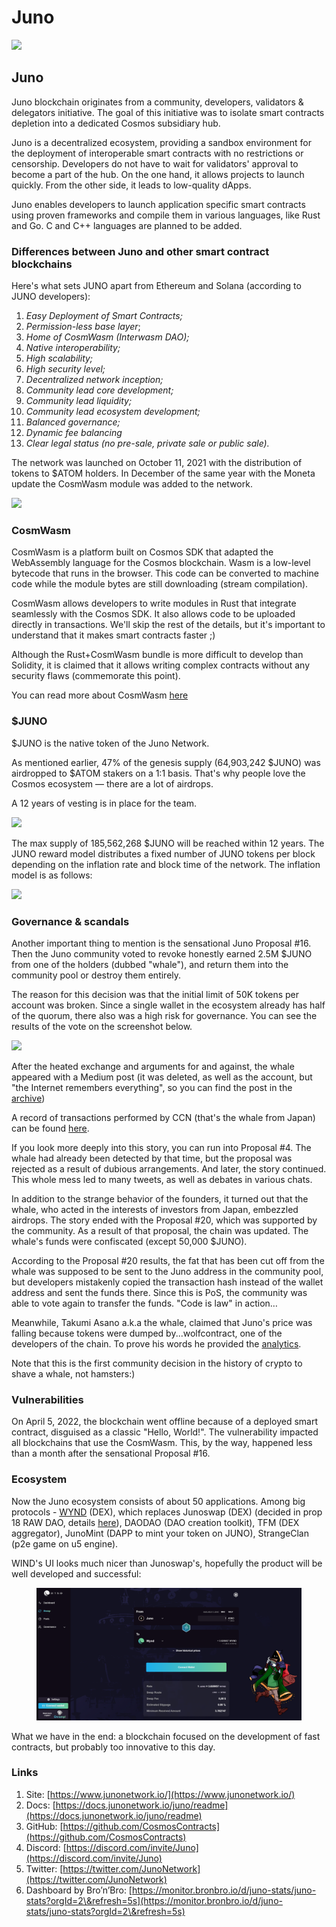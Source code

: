 # Juno

![](https://img4.teletype.in/files/f8/6c/f86cc85f-01a0-4568-a019-22c6435e9b1b.png)

## Juno <a href="#uler" id="uler"></a>

Juno blockchain originates from a community, developers, validators & delegators initiative. The goal of this initiative was to isolate smart contracts depletion into a dedicated Cosmos subsidiary hub.

Juno is a decentralized ecosystem, providing a sandbox environment for the deployment of interoperable smart contracts with no restrictions or censorship. Developers do not have to wait for validators' approval to become a part of the hub. On the one hand, it allows projects to launch quickly. From the other side, it leads to low-quality dApps.&#x20;

Juno enables developers to launch application specific smart contracts using proven frameworks and compile them in various languages, like Rust and Go. C and C++ languages are planned to be added.

### **Differences between Juno and other smart contract blockchains**

Here's what sets JUNO apart from Ethereum and Solana (according to JUNO developers):

1. _Easy Deployment of Smart Contracts;_
2. _Permission-less base layer_;
3. _Home of CosmWasm (Interwasm DAO);_
4. _Native interoperability;_
5. _High scalability;_
6. _High security level;_
7. _Decentralized network inception;_
8. _Community lead core development;_
9. _Community lead liquidity;_
10. _Community lead ecosystem development;_
11. _Balanced governance;_
12. _Dynamic fee balancing_
13. _Сlear legal status (no pre-sale, private sale or public sale)._

The network was launched on October 11, 2021 with the distribution of tokens to $ATOM holders. In December of the same year with the Moneta update the CosmWasm module was added to the network.

![](https://telegra.ph/file/edd1d4ad1a5af58ef5344.png)

### CosmWasm <a href="#cosmwasm" id="cosmwasm"></a>

CosmWasm is a platform built on Cosmos SDK that adapted the WebAssembly language for the Cosmos blockchain. Wasm is a low-level bytecode that runs in the browser. This code can be converted to machine code while the module bytes are still downloading (stream compilation).

CosmWasm allows developers to write modules in Rust that integrate seamlessly with the Cosmos SDK. It also allows code to be uploaded directly in transactions. We'll skip the rest of the details, but it's important to understand that it makes smart contracts faster ;)

Although the Rust+CosmWasm bundle is more difficult to develop than Solidity, it is claimed that it allows writing complex contracts without any security flaws (commemorate this point).&#x20;

You can read more about CosmWasm [here](https://docs.junonetwork.io/juno/home-of-cosmwasm.)

### $JUNO <a href="#token-juno" id="token-juno"></a>

$JUNO is the native token of the Juno Network.

As mentioned earlier, 47% of the genesis supply (64,903,242 $JUNO) was airdropped to $ATOM stakers on a 1:1 basis. That's why people love the Cosmos ecosystem — there are a lot of airdrops.&#x20;

A 12 years of vesting is in place for the team.&#x20;

![](https://telegra.ph/file/4f419f7d78451f7dc6292.png)

The max supply of 185,562,268 $JUNO will be reached within 12 years. The JUNO reward model distributes a fixed number of JUNO tokens per block depending on the inflation rate and block time of the network. The inflation model is as follows:

![](https://telegra.ph/file/4af0ab56dcdab1316ab4d.png)

### Governance & scandals <a href="#gavernans" id="gavernans"></a>

Another important thing to mention is the sensational Juno Proposal #16. Then the Juno community voted to revoke honestly earned 2.5M $JUNO from one of the holders (dubbed "whale"), and return them into the community pool or destroy them entirely.

The reason for this decision was that the initial limit of 50K tokens per account was broken. Since a single wallet in the ecosystem already has half of the quorum, there also was a high risk for governance. You can see the results of the vote on the screenshot below.

![](https://telegra.ph/file/b8a6d8d292416476384ab.png)

After the heated exchange and arguments for and against, the whale appeared with a Medium post (it was deleted, as well as the account, but "the Internet remembers everything", so you can find the post in the [archive](https://web.archive.org/web/20220313021752/https://medium.com/@WhaleJuno/our-statement-on-juno-prop-16-5a06b26e6cff))

A record of transactions performed by CCN (that's the whale from Japan) can be found [here](https://docs.google.com/spreadsheets/d/1McQE3Ot-QkAElou6\_Qs1TS9ZaCHeTVp0dYRAWZ7TOYM/edit#gid=0).

If you look more deeply into this story, you can run into Proposal #4. The whale had already been detected by that time, but the proposal was rejected as a result of dubious arrangements. And later, the story continued. This whole mess led to many tweets, as well as debates in various chats.

In addition to the strange behavior of the founders, it turned out that the whale, who acted in the interests of investors from Japan, embezzled airdrops. The story ended with the Proposal #20, which was supported by the community. As a result of that proposal, the chain was updated. The whale's funds were confiscated (except 50,000 $JUNO).&#x20;

According to the Proposal #20 results, the fat that has been cut off from the whale was supposed to be sent to the Juno address in the community pool, but developers mistakenly copied the transaction hash instead of the wallet address and sent the funds there. Since this is PoS, the community was able to vote again to transfer the funds. "Code is law" in action…

Meanwhile, Takumi Asano a.k.a the whale, claimed that Juno's price was falling because tokens were dumped by...wolfcontract, one of the developers of the chain. To prove his words he provided the [analytics](https://docs.google.com/spreadsheets/d/1kQYL-lu3UNJqzLArhbTAFOpFjWm5Wa7-RStS-coMuys/edit).

Note that this is the first community decision in the history of crypto to shave a whale, not hamsters:)

### **Vulnerabilities**

On April 5, 2022, the blockchain went offline because of a deployed smart contract, disguised as a classic "Hello, World!". The vulnerability impacted all blockchains that use the CosmWasm. This, by the way, happened less than a month after the sensational Proposal #16.

### **Ecosystem**

Now the Juno ecosystem consists of about 50 applications. Among big protocols - [WYND](https://app.wynddao.com) (DEX), which replaces Junoswap (DEX) (decided in prop 18 RAW DAO, details [here](https://www.rawdao.zone/vote/18)), DAODAO (DAO creation toolkit), TFM (DEX aggregator), JunoMint (DAPP to mint your token on JUNO), StrangeClan (p2e game on u5 engine).

WIND's UI looks much nicer than Junoswap's, hopefully the product will be well developed and successful:

<figure><img src="../../.gitbook/assets/image (2) (1) (1) (2).png" alt=""><figcaption></figcaption></figure>

What we have in the end: a blockchain focused on the development of fast contracts, but probably too innovative to this day.

### Links <a href="#ssylki" id="ssylki"></a>

1. Site: [https://www.junonetwork.io/](https://www.junonetwork.io/)
2. Docs: [https://docs.junonetwork.io/juno/readme](https://docs.junonetwork.io/juno/readme)
3. GitHub: [https://github.com/CosmosContracts](https://github.com/CosmosContracts)
4. Discord: [https://discord.com/invite/Juno](https://discord.com/invite/Juno)
5. Twitter: [https://twitter.com/JunoNetwork](https://twitter.com/JunoNetwork)
6. Dashboard by Bro’n’Bro: [https://monitor.bronbro.io/d/juno-stats/juno-stats?orgId=2\&refresh=5s](https://monitor.bronbro.io/d/juno-stats/juno-stats?orgId=2\&refresh=5s)

